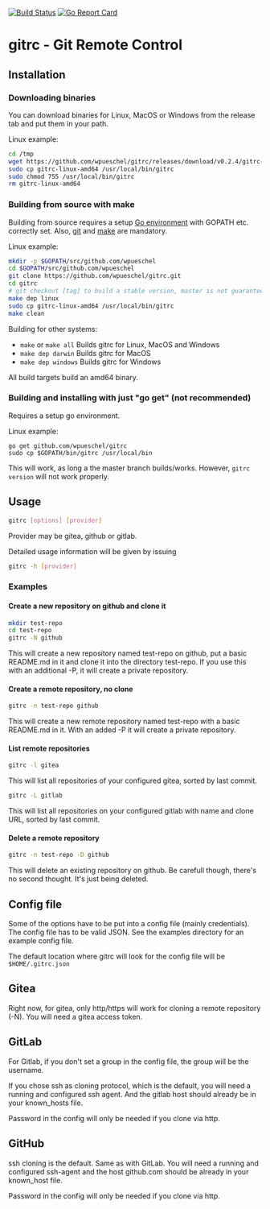 [![Build Status](https://travis-ci.org/wpueschel/gitrc.svg)](https://travis-ci.org/wpueschel/gitrc) [![Go Report Card](https://goreportcard.com/badge/github.com/wpueschel/gitrc)](https://goreportcard.com/report/github.com/wpueschel/gitrc)

# gitrc - Git Remote Control

## Installation

### Downloading binaries

You can download binaries for Linux, MacOS or Windows from the release tab and put them in your path.

Linux example:

```sh
cd /tmp
wget https://github.com/wpueschel/gitrc/releases/download/v0.2.4/gitrc-linux-amd64
sudo cp gitrc-linux-amd64 /usr/local/bin/gitrc
sudo chmod 755 /usr/local/bin/gitrc
rm gitrc-linux-amd64
```

### Building from source with make

Building from source requires a setup [Go environment](https://golang.org/doc/install) with GOPATH etc. correctly set. Also, [git](https://git-scm.com/) and [make](https://www.gnu.org/software/make/) are mandatory. 

Linux example:

```sh
mkdir -p $GOPATH/src/github.com/wpueschel
cd $GOPATH/src/github.com/wpueschel
git clone https://github.com/wpueschel/gitrc.git
cd gitrc
# git checkout [tag] to build a stable version, master is not guaranteed to work at all times.
make dep linux
sudo cp gitrc-linux-amd64 /usr/local/bin/gitrc
make clean
```

Building for other systems: 

- ```make``` or ```make all``` Builds gitrc for Linux, MacOS and Windows
- ```make dep darwin``` Builds gitrc for MacOS
- ```make dep windows``` Builds gitrc for Windows 

All build targets build an amd64 binary.

### Building and installing with just "go get" (not recommended)

Requires a setup go environment.

Linux example:

```
go get github.com/wpueschel/gitrc
sudo cp $GOPATH/bin/gitrc /usr/local/bin
```

This will work, as long a the master branch builds/works. However, ```gitrc version``` will not work properly.

## Usage

```sh
gitrc [options] [provider]
```

Provider may be gitea, github or gitlab.

Detailed usage information will be given by issuing 

```sh
gitrc -h [provider]
```

### Examples

#### Create a new repository on github and clone it

```sh
mkdir test-repo
cd test-repo
gitrc -N github
```

This will create a new repository named test-repo on github, put a basic README.md in it and clone it into the directory test-repo. If you use this with an additional -P, it will create a private repository.

#### Create a remote repository, no clone

```sh
gitrc -n test-repo github
```

This will create a new remote repository named test-repo with a basic README.md in it. With an added -P it will create a private repository.

#### List remote repositories

```sh
gitrc -l gitea
```

This will list all repositories of your configured gitea, sorted by last commit.

```sh
gitrc -L gitlab 
```

This will list all repositories on your configured gitlab with name and clone URL, sorted by last commit.

#### Delete a remote repository

```sh
gitrc -n test-repo -D github
```

This will delete an existing repository on github. Be carefull though, there's no second thought. It's just being deleted.

## Config file

Some of the options have to be put into a config file (mainly credentials). The config file has to be valid JSON.
See the examples directory for an example config file.
  
The default location where gitrc will look for the config file will be ```$HOME/.gitrc.json```

## Gitea

Right now, for gitea, only http/https will work for cloning a remote repository (-N). You will need a gitea access token.

## GitLab 

For Gitlab, if you don't set a group in the config file, the group will be the username.
  
If you chose ssh as cloning protocol, which is the default, you will need a running and configured ssh agent. And the gitlab host should already be in your known_hosts file.

Password in the config will only be needed if you clone via http.

## GitHub

ssh cloning is the default. Same as with GitLab. You will need a running and configured ssh-agent and the host github.com should be already in your known_host file.

Password in the config will only be needed if you clone via http.

